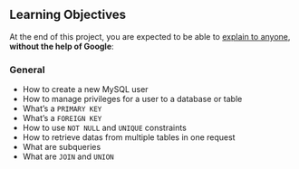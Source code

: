 
## Learning Objectives

At the end of this project, you are expected to be able to  [explain to anyone](https://intranet.hbtn.io/rltoken/wFSyv4XqA1VTJynauL7NLg "explain to anyone"),  **without the help of Google**:

### General

-   How to create a new MySQL user
-   How to manage privileges for a user to a database or table
-   What’s a  `PRIMARY KEY`
-   What’s a  `FOREIGN KEY`
-   How to use  `NOT NULL`  and  `UNIQUE`  constraints
-   How to retrieve datas from multiple tables in one request
-   What are subqueries
-   What are  `JOIN`  and  `UNION`